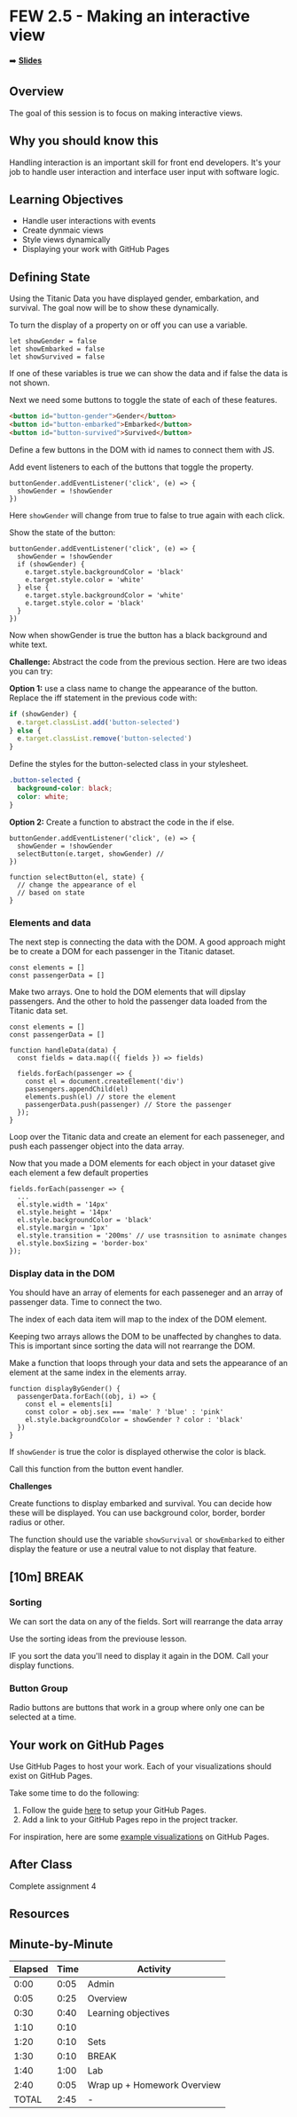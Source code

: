 
# FEW 2.5 - Making an interactive view

<!-- Put a link to the slides so that students can find them -->

➡️ [**Slides**](https://make-school-courses.github.io/FEW-2.5-Data-Visualization-and-Web-Graphics/Slides/Lesson-5.html ':ignore')

<!-- > -->

## Overview

The goal of this session is to focus on making interactive views. 

<!-- > -->

## Why you should know this

Handling interaction is an important skill for front end developers. It's your job to handle user interaction and interface user input with software logic. 

<!-- > -->

## Learning Objectives

- Handle user interactions with events
- Create dynmaic views
- Style views dynamically
- Displaying your work with GitHub Pages

<!-- > -->

## Defining State

Using the Titanic Data you have displayed gender, embarkation, and survival. The goal now will be to show these dynamically. 

To turn the display of a property on or off you can use a variable. 

```JS
let showGender = false
let showEmbarked = false 
let showSurvived = false
```

If one of these variables is true we can show the data and if false the data is not shown. 

<!-- > -->

Next we need some buttons to toggle the state of each of these features. 

```HTML
<button id="button-gender">Gender</button>
<button id="button-embarked">Embarked</button>
<button id="button-survived">Survived</button>
```

Define a few buttons in the DOM with id names to connect them with JS. 

<!-- > -->

Add event listeners to each of the buttons that toggle the property. 

```JS
buttonGender.addEventListener('click', (e) => {
  showGender = !showGender
})
```
Here `showGender` will change from true to false to true again with each click. 

<!-- > -->

Show the state of the button: 

```JS 
buttonGender.addEventListener('click', (e) => {
  showGender = !showGender
  if (showGender) {
    e.target.style.backgroundColor = 'black'
    e.target.style.color = 'white'
  } else {
    e.target.style.backgroundColor = 'white'
    e.target.style.color = 'black'
  }
})
```

Now when showGender is true the button has a black background and white text. 

<!-- > -->

**Challenge:** Abstract the code from the previous section. Here are two ideas you can try: 

**Option 1:** use a class name to change the appearance of the button. Replace the iff statement in the previous code with:

```js
if (showGender) {
  e.target.classList.add('button-selected')
} else {
  e.target.classList.remove('button-selected')
}
```
Define the styles for the button-selected class in your stylesheet. 

```CSS
.button-selected {
  background-color: black;
  color: white;
}
```

**Option 2:** Create a function to abstract the code in the if else. 

```JS 
buttonGender.addEventListener('click', (e) => {
  showGender = !showGender
  selectButton(e.target, showGender) // 
})

function selectButton(el, state) {
  // change the appearance of el 
  // based on state
}
```

<!-- > -->

### Elements and data

The next step is connecting the data with the DOM. A good approach might be to create a DOM for each passenger in the Titanic dataset. 

```JS
const elements = []
const passengerData = []
```

Make two arrays. One to hold the DOM elements that will dipslay passengers. And the other to hold the passenger data loaded from the Titanic data set. 

<!-- > -->

```JS
const elements = []
const passengerData = []

function handleData(data) {
  const fields = data.map(({ fields }) => fields)

  fields.forEach(passenger => {
    const el = document.createElement('div')
    passengers.appendChild(el)
    elements.push(el) // store the element
    passengerData.push(passenger) // Store the passenger
  });
}
```
Loop over the Titanic data and create an element for each passeneger, and push each passenger object into the data array. 

<!-- > -->

Now that you made a DOM elements for each object in your dataset give each element a few default properties

```JS
fields.forEach(passenger => {
  ...
  el.style.width = '14px'
  el.style.height = '14px'
  el.style.backgroundColor = 'black'
  el.style.margin = '1px'
  el.style.transition = '200ms' // use trasnsition to asnimate changes
  el.style.boxSizing = 'border-box'
});
```

<!-- > -->

### Display data in the DOM

You should have an array of elements for each passeneger and an array of passenger data. Time to connect the two. 

The index of each data item will map to the index of the DOM element.

Keeping two arrays allows the DOM to be unaffected by changhes to data. This is important since sorting the data will not rearrange the DOM. 

<!-- > -->

Make a function that loops through your data and sets the appearance of an element at the same index in the elements array. 

```JS
function displayByGender() {
  passengerData.forEach((obj, i) => {
    const el = elements[i]
    const color = obj.sex === 'male' ? 'blue' : 'pink'
    el.style.backgroundColor = showGender ? color : 'black'
  })
}
```

If `showGender` is true the color is displayed otherwise the color is black. 

Call this function from the button event handler. 

<!-- > -->

**Challenges** 

Create functions to display embarked and survival. You can decide how these will be displayed. You can use background color, border, border radius or other. 

The function should use the variable `showSurvival` or `showEmbarked` to either display the feature or use a neutral value to not display that feature. 

<!-- > -->

<!-- .slide: data-background="#087CB8" -->
## [**10m**] BREAK

<!-- > -->

### Sorting 

We can sort the data on any of the fields. Sort will rearrange the data array 

Use the sorting ideas from the previouse lesson. 

IF you sort the data you'll need to display it again in the DOM. Call your display functions. 

<!-- > -->

### Button Group

Radio buttons are buttons that work in a group where only one can be selected at a time. 



<!-- > -->

## Your work on GitHub Pages

Use GitHub Pages to host your work. Each of your visualizations should exist on GitHub Pages.

Take some time to do the following:

1. Follow the guide [here](https://pages.github.com) to setup your GitHub Pages.
1. Add a link to your GitHub Pages repo in the project tracker.

For inspiration, here are some [example visualizations](https://github.com/soggybag/data-visualizations) on GitHub Pages.

<!-- > -->

## After Class

Complete assignment 4 

<!-- > -->

## Resources



<!-- v -->



<!-- > -->

## Minute-by-Minute

| **Elapsed** | **Time**  | **Activity**              |
| ----------- | --------- | ------------------------- |
| 0:00        | 0:05      | Admin |
| 0:05        | 0:25      | Overview |
| 0:30        | 0:40      | Learning objectives |
| 1:10        | 0:10      |  |
| 1:20        | 0:10      | Sets      |
| 1:30        | 0:10      | BREAK      |
| 1:40        | 1:00      | Lab      |
| 2:40        | 0:05      | Wrap up + Homework Overview |
| TOTAL       | 2:45      | -                         |


